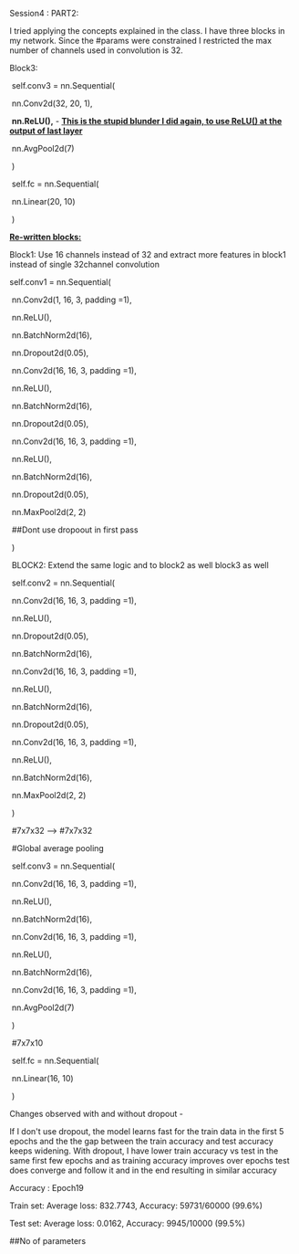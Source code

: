 Session4 : PART2:

I tried applying the concepts explained in the class. I have three blocks in my network. Since the #params were constrained I restricted the max number of channels used in convolution is 32.

Block3:



​    self.conv3 = nn.Sequential(

​      nn.Conv2d(32, 20, 1),

​      **nn.ReLU(),** - **<u>This is the stupid blunder I did again, to use ReLU() at the output of last layer</u>**

​      nn.AvgPool2d(7)

​    )

​    self.fc = nn.Sequential(

​      nn.Linear(20, 10)

​    )



**<u>Re-written blocks:</u>**



Block1: Use 16 channels instead of 32 and extract more features in block1 instead of single 32channel convolution

 self.conv1 = nn.Sequential(

​      nn.Conv2d(1, 16, 3, padding =1),

​      nn.ReLU(),

​      nn.BatchNorm2d(16),

​      nn.Dropout2d(0.05),

​      nn.Conv2d(16, 16, 3, padding =1),

​      nn.ReLU(),

​      nn.BatchNorm2d(16),

​      nn.Dropout2d(0.05),

​      nn.Conv2d(16, 16, 3, padding =1),

​      nn.ReLU(),

​      nn.BatchNorm2d(16),

​      nn.Dropout2d(0.05),

​      nn.MaxPool2d(2, 2)

​      \##Dont use dropoout in first pass

​    )

​    BLOCK2: Extend the same logic and to block2 as well block3 as well

​    self.conv2 = nn.Sequential(

​      nn.Conv2d(16, 16, 3, padding =1),

​      nn.ReLU(),

​      nn.Dropout2d(0.05),

​      nn.BatchNorm2d(16),

​      nn.Conv2d(16, 16, 3, padding =1),

​      nn.ReLU(),

​      nn.BatchNorm2d(16),

​      nn.Dropout2d(0.05),

​      nn.Conv2d(16, 16, 3, padding =1),

​      nn.ReLU(),

​      nn.BatchNorm2d(16),

​      nn.MaxPool2d(2, 2)

​    )

​    \#7x7x32 --> #7x7x32

​    \#Global average pooling

​    self.conv3 = nn.Sequential(

​      nn.Conv2d(16, 16, 3, padding =1),

​      nn.ReLU(),

​      nn.BatchNorm2d(16),

​      nn.Conv2d(16, 16, 3, padding =1),

​      nn.ReLU(),

​      nn.BatchNorm2d(16),

​      nn.Conv2d(16, 16, 3, padding =1),

​      nn.AvgPool2d(7)

​    )

​    \#7x7x10

​    self.fc = nn.Sequential(

​      nn.Linear(16, 10)

​    )

Changes observed with and without dropout - 

If I don't use dropout, the model learns fast  for the train data in the first 5 epochs and the the gap between the train accuracy and test accuracy keeps widening. With dropout, I have lower train accuracy vs test in the same first few epochs and as training accuracy improves over epochs test does converge and follow it and in the end resulting in similar accuracy

Accuracy : Epoch19

Train set: Average loss: 832.7743, Accuracy: 59731/60000 (99.6%)  

Test set: Average loss: 0.0162, Accuracy: 9945/10000 (99.5%)

##No of parameters



